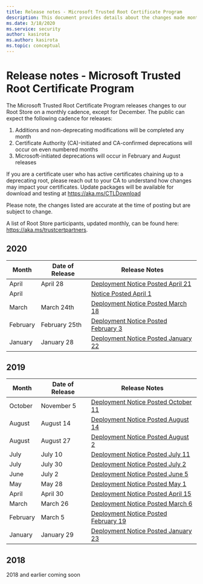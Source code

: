 ```yaml
---
title: Release notes - Microsoft Trusted Root Certificate Program
description: This document provides details about the changes made monthly to the root store.
ms.date: 3/18/2020
ms.service: security
author: kasirota
ms.author: kasirota
ms.topic: conceptual
---
```


# Release notes - Microsoft Trusted Root Certificate Program

The Microsoft Trusted Root Certificate Program releases changes to our Root Store on a monthly cadence, except for December. The public can expect the following cadence for releases: 
1.	Additions and non-deprecating modifications will be completed any month
2.	Certificate Authority (CA)-initiated and CA-confirmed deprecations will occur on even numbered months
3.	Microsoft-initiated deprecations will occur in February and August releases

If you are a certificate user who has active certificates chaining up to a deprecating root,  please reach out to your CA to understand how changes may impact your certificates. 
Update packages will be available for download and testing at <https://aka.ms/CTLDownload> 

Please note, the changes listed are accurate at the time of posting but are subject to change.

A list of Root Store participants, updated monthly, can be found here: <https://aka.ms/trustcertpartners>. 

## 2020
| Month |	Date of Release	| Release Notes |
|---|---|---|
| April | April 28  | [Deployment Notice Posted April 21](2020/April2020-2.md) |
| April |   | [Notice Posted April 1](2020/April2020.md) |
| March | March 24th  | [Deployment Notice Posted March 18](2020/March2020.md) |
| February | February 25th  | [Deployment Notice Posted February 3](2020/Feb2020.md) |
| January | January 28  | [Deployment Notice Posted January 22](2020/Jan2020.md) |

## 2019 

| Month |	Date of Release	| Release Notes |
|---|---|---|
| October | November 5  | [Deployment Notice Posted October 11](oct2019.md) |
| August | August 14 | [Deployment Notice Posted August 14](august2019-2.md) |
| August | August 27 | [Deployment Notice Posted August 2](august2019.md) |
| July | July 10 | [Deployment Notice Posted July 11](july2019-2.md) |
| July | July 30 | [Deployment Notice Posted July 2](July2019.md) |
| June | July 2 | [Deployment Notice Posted June 5](june2019.md) |
| May | May 28 | [Deployment Notice Posted May 1](May2019.md) |
| April | April 30 | [Deployment Notice Posted April 15](April2019.md) |
| March | March 26 | [Deployment Notice Posted March 6](Mar2019.md) |
| February | March 5 | [Deployment Notice Posted February 19](Feb2019.md) |
| January | January 29 | [Deployment Notice Posted January 23](Jan2019.md) |


## 2018 
2018 and earlier coming soon

